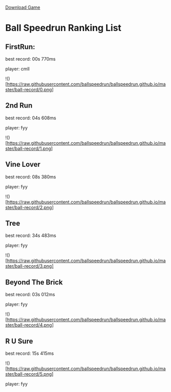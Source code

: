 [Download Game](https://github.com/ballspeedrun/ballspeedrun.github.io/tree/main/Ball)

# Ball Speedrun Ranking List

## FirstRun:

best record: 00s 770ms

player: cmll

!()[https://raw.githubusercontent.com/ballspeedrun/ballspeedrun.github.io/master/ball-record/0.png]

## 2nd Run

best record: 04s 608ms

player: fyy

!()[https://raw.githubusercontent.com/ballspeedrun/ballspeedrun.github.io/master/ball-record/1.png]

## Vine Lover

best record: 08s 380ms

player: fyy

!()[https://raw.githubusercontent.com/ballspeedrun/ballspeedrun.github.io/master/ball-record/2.png]

## Tree

best record: 34s 483ms

player: fyy

!()[https://raw.githubusercontent.com/ballspeedrun/ballspeedrun.github.io/master/ball-record/3.png]

## Beyond The Brick

best record: 03s 012ms

player: fyy

!()[https://raw.githubusercontent.com/ballspeedrun/ballspeedrun.github.io/master/ball-record/4.png]

## R U Sure

best record: 15s 415ms

!()[https://raw.githubusercontent.com/ballspeedrun/ballspeedrun.github.io/master/ball-record/5.png]

player: fyy
